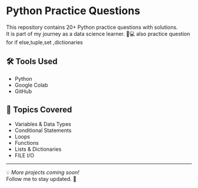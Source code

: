 # Python Practice Questions

This repository contains 20+ Python practice questions with solutions.  
It is part of my journey as a data science learner. 🧠💻
 also practice question for if else,tuple,set ,dictionaries
## 🛠 Tools Used
- Python
- Google Colab
- GitHub

## 📌 Topics Covered
- Variables & Data Types
- Conditional Statements
- Loops
- Functions
- Lists & Dictionaries
- FILE I/O

---

💡 *More projects coming soon!*  
Follow me to stay updated. 🚀
